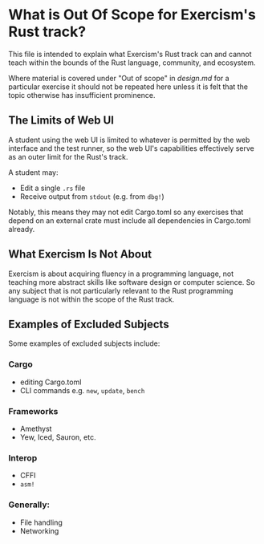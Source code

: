 # What is Out Of Scope for Exercism's Rust track?

This file is intended to explain what Exercism's Rust track can and cannot
teach within the bounds of the Rust language, community, and ecosystem.

Where material is covered under "Out of scope" in _design.md_ for a
particular exercise it should not be repeated here unless it is felt that the
topic otherwise has insufficient prominence.

## The Limits of Web UI

A student using the web UI is limited to whatever is permitted by the web
interface and the test runner, so the web UI's capabilities effectively serve
as an outer limit for the Rust's track.

A student may:

- Edit a single `.rs` file
- Receive output from `stdout` (e.g. from `dbg!`)

Notably, this means they may not edit Cargo.toml so any exercises that depend
on an external crate must include all dependencies in Cargo.toml already.

## What Exercism Is Not About

Exercism is about acquiring fluency in a programming language, not teaching
more abstract skills like software design or computer science. So any subject
that is not particularly relevant to the Rust programming language is not
within the scope of the Rust track.

## Examples of Excluded Subjects

Some examples of excluded subjects include:

### Cargo

- editing Cargo.toml
- CLI commands e.g. `new`, `update`, `bench`

### Frameworks

- Amethyst
- Yew, Iced, Sauron, etc.

### Interop

- CFFI
- `asm!`

### Generally:

- File handling
- Networking
